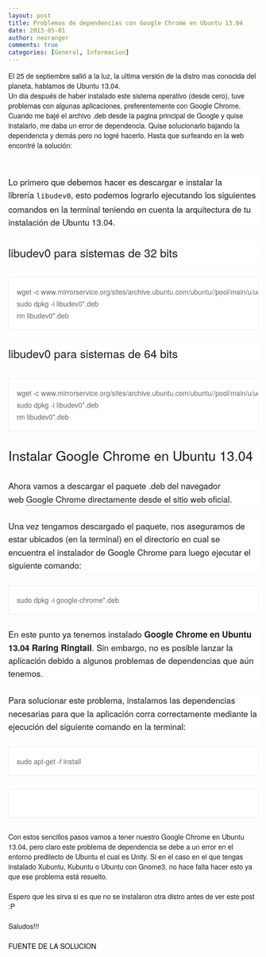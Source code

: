 ```yaml
---
layout: post
title: Problemas de dependencias con Google Chrome en Ubuntu 13.04
date: 2013-05-01
author: neoranger
comments: true
categories: [General, Informacion]
---
```

<span style="font-family:Helvetica Neue, Arial, Helvetica, sans-serif;">El 25 de septiembre salió a la luz, la ultima versión de la distro mas conocida del planeta, hablamos de Ubuntu 13.04.</span><br /><span style="font-family:Helvetica Neue, Arial, Helvetica, sans-serif;">Un dia después de haber instalado este sistema operativo (desde cero), tuve problemas con algunas aplicaciones, preferentemente con Google Chrome. Cuando me bajé el archivo .deb desde la pagina principal de Google y quise instalarlo, me daba un error de dependencia. Quise solucionarlo bajando la dependencia y demás pero no logré hacerlo. Hasta que surfeando en la web encontré la solución:</span><br /><span style="font-family:Helvetica Neue, Arial, Helvetica, sans-serif;"><br /></span><br />

<div style="background-color:white;border:0;font-size:17px;line-height:1.65rem;margin-bottom:1.714285714rem;padding:0;vertical-align:baseline;"><span style="font-family:Helvetica Neue, Arial, Helvetica, sans-serif;">Lo primero que debemos hacer es descargar e instalar la librería <code>libudev0</code>, esto podemos lograrlo ejecutando los siguientes comandos en la terminal teniendo en cuenta la arquitectura de tu instalación de Ubuntu 13.04.</span></div>

<h3 style="background-color:white;border:0;clear:both;font-size:1.442857143rem;font-weight:normal;line-height:1.846153846;margin:1.714285714rem 0;padding:0;vertical-align:baseline;"><span style="font-family:Helvetica Neue, Arial, Helvetica, sans-serif;"><a name='more'></a>libudev0 para sistemas de 32 bits</span></h3>

<pre style="background-color:white;border:1px solid rgb(237,237,237);color:#666666;font-size:14px;line-height:24px;margin-bottom:1.714285714rem;margin-top:1.714285714rem;overflow:auto;padding:1rem;vertical-align:baseline;"><span style="font-family:Helvetica Neue, Arial, Helvetica, sans-serif;">wget -c www.mirrorservice.org/sites/archive.ubuntu.com/ubuntu//pool/main/u/udev/libudev0_175-0ubuntu13_i386.deb<br />sudo dpkg -i libudev0*.deb<br />rm libudev0*.deb</span></pre>

<h3 style="background-color:white;border:0;clear:both;font-size:1.442857143rem;font-weight:normal;line-height:1.846153846;margin:1.714285714rem 0;padding:0;vertical-align:baseline;"><span style="font-family:Helvetica Neue, Arial, Helvetica, sans-serif;">libudev0 para sistemas de 64 bits</span></h3>

<pre style="background-color:white;border:1px solid rgb(237,237,237);color:#666666;font-size:14px;line-height:24px;margin-bottom:1.714285714rem;margin-top:1.714285714rem;overflow:auto;padding:1rem;vertical-align:baseline;"><span style="font-family:Helvetica Neue, Arial, Helvetica, sans-serif;">wget -c www.mirrorservice.org/sites/archive.ubuntu.com/ubuntu//pool/main/u/udev/libudev0_175-0ubuntu13_amd64.deb<br />sudo dpkg -i libudev0*.deb<br />rm libudev0*.deb</span></pre>

<h2 style="background-color:white;border:0;clear:both;font-size:1.685714286rem;font-weight:normal;line-height:1.6;margin:1.714285714rem 0;padding:0;vertical-align:baseline;"><span style="font-family:Helvetica Neue, Arial, Helvetica, sans-serif;">Instalar Google Chrome en Ubuntu 13.04</span></h2>

<div style="background-color:white;border:0;font-size:17px;line-height:1.65rem;margin-bottom:1.714285714rem;padding:0;vertical-align:baseline;"><span style="font-family:Helvetica Neue, Arial, Helvetica, sans-serif;">Ahora vamos a descargar el paquete .deb del navegador web <a href="https://www.google.com/intl/en/chrome/browser/" style="border-bottom-style:dotted;border-width:0 0 1px;margin:0;outline:none;padding:0;text-decoration:none;vertical-align:baseline;" target="_blank" title="Google Chrome">Google Chrome directamente desde el sitio web oficial</a>.</span></div>

<div style="background-color:white;border:0;font-size:17px;line-height:1.65rem;margin-bottom:1.714285714rem;padding:0;vertical-align:baseline;"><span style="font-family:Helvetica Neue, Arial, Helvetica, sans-serif;">Una vez tengamos descargado el paquete, nos aseguramos de estar ubicados (en la terminal) en el directorio en cual se encuentra el instalador de Google Chrome para luego ejecutar el siguiente comando:</span></div>

<pre style="background-color:white;border:1px solid rgb(237,237,237);color:#666666;font-size:14px;line-height:24px;margin-bottom:1.714285714rem;margin-top:1.714285714rem;overflow:auto;padding:1rem;vertical-align:baseline;"><span style="font-family:Helvetica Neue, Arial, Helvetica, sans-serif;">sudo dpkg -i google-chrome*.deb</span></pre>

<div style="background-color:white;border:0;font-size:17px;line-height:1.65rem;margin-bottom:1.714285714rem;padding:0;vertical-align:baseline;"><span style="font-family:Helvetica Neue, Arial, Helvetica, sans-serif;">En este punto ya tenemos instalado <strong style="border:0;margin:0;padding:0;vertical-align:baseline;">Google Chrome en Ubuntu 13.04 Raring Ringtail</strong>. Sin embargo, no es posible lanzar la aplicación debido a algunos problemas de dependencias que aún tenemos.</span></div>

<div style="background-color:white;border:0;font-size:17px;line-height:1.65rem;margin-bottom:1.714285714rem;padding:0;vertical-align:baseline;"><span style="font-family:Helvetica Neue, Arial, Helvetica, sans-serif;">Para solucionar este problema, instalamos las dependencias necesarias para que la aplicación corra correctamente mediante la ejecución del siguiente comando en la terminal:</span></div>

<pre style="background-color:white;border:1px solid rgb(237,237,237);color:#666666;font-size:14px;line-height:24px;margin-bottom:1.714285714rem;margin-top:1.714285714rem;overflow:auto;padding:1rem;vertical-align:baseline;"><span style="font-family:Helvetica Neue, Arial, Helvetica, sans-serif;">sudo apt-get -f install</span></pre>

<pre style="background-color:white;border:1px solid rgb(237,237,237);color:#666666;font-size:14px;line-height:24px;margin-bottom:1.714285714rem;margin-top:1.714285714rem;overflow:auto;padding:1rem;vertical-align:baseline;"><span style="font-family:Helvetica Neue, Arial, Helvetica, sans-serif;"><br /></span></pre>

<span style="font-family:Helvetica Neue, Arial, Helvetica, sans-serif;">Con estos sencillos pasos vamos a tener nuestro Google Chrome en Ubuntu 13.04, pero claro este problema de dependencia se debe a un error en el entorno predilecto de Ubuntu el cual es Unity. Si en el caso en el que tengas instalado Xubuntu, Kubuntu o Ubuntu con Gnome3, no hace falta hacer esto ya que ese problema está resuelto.</span><br /><span style="font-family:Helvetica Neue, Arial, Helvetica, sans-serif;"><br />Espero que les sirva si es que no se instalaron otra distro antes de ver este post :P</span><br /><span style="font-family:Helvetica Neue, Arial, Helvetica, sans-serif;"><br />Saludos!!!</span><br /><span style="font-family:Helvetica Neue, Arial, Helvetica, sans-serif;"><br /></span><span style="color:black;font-family:Helvetica Neue, Arial, Helvetica, sans-serif;">FUENTE DE LA SOLUCION</span>
